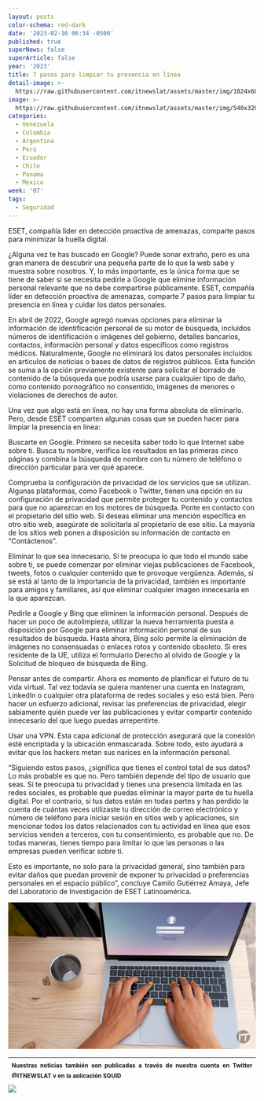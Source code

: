 ```yaml
---
layout: posts
color-schema: red-dark
date: '2023-02-16 06:34 -0500'
published: true
superNews: false
superArticle: false
year: '2023'
title: 7 pasos para limpiar tu presencia en línea
detail-image: >-
  https://raw.githubusercontent.com/itnewslat/assets/master/img/1024x680/acceso-laptop-g.jpg
image: >-
  https://raw.githubusercontent.com/itnewslat/assets/master/img/540x320/acceso-laptop-p.jpg
categories:
  - Venezuela
  - Colombia
  - Argentina
  - Perú
  - Ecuador
  - Chile
  - Panama
  - Mexico
week: '07'
tags:
  - Seguridad
---
```

ESET, compañía líder en detección proactiva de amenazas, comparte pasos para minimizar la huella digital.

¿Alguna vez te has buscado en Google? Puede sonar extraño, pero es una gran manera de descubrir una pequeña parte de lo que la web sabe y muestra sobre nosotros. Y, lo más importante, es la única forma que se tiene de saber si se necesita pedirle a Google que elimine información personal relevante que no debe compartirse públicamente. ESET, compañía líder en detección proactiva de amenazas, comparte 7 pasos para limpiar tu presencia en línea y cuidar los datos personales.

En abril de 2022, Google agregó nuevas opciones para eliminar la información de identificación personal de  su motor de búsqueda, incluidos números de identificación o imágenes del gobierno, detalles bancarios, contactos, información personal y datos específicos como registros médicos. Naturalmente, Google no eliminará los datos personales incluidos en artículos de noticias o bases de datos de registros públicos. Esta función se suma a la opción previamente existente para solicitar el borrado de contenido de la búsqueda que podría usarse para cualquier tipo de daño, como contenido pornográfico no consentido, imágenes de menores o violaciones de derechos de autor.

Una vez que algo está en línea, no hay una forma absoluta de eliminarlo. Pero, desde ESET comparten  algunas cosas que se pueden hacer para limpiar la presencia en línea:

Buscarte en Google.  Primero se necesita saber todo lo que Internet sabe sobre ti. Busca tu nombre, verifica los resultados en las primeras cinco páginas y combina la búsqueda de nombre con tu número de teléfono o dirección particular para ver qué aparece.

Comprueba la configuración de privacidad de los servicios que se utilizan.  Algunas plataformas, como Facebook o Twitter, tienen una opción en su configuración de privacidad que permite proteger tu contenido y contactos para que no aparezcan en los motores de búsqueda.
Ponte en contacto con el propietario del sitio web.  Si deseas eliminar una mención específica en otro sitio web, asegúrate de solicitarla al propietario de ese sitio. La mayoría de los sitios web ponen a disposición su información de contacto en “Contáctenos”.

Eliminar lo que sea innecesario.   Si te preocupa lo que todo el mundo sabe sobre ti, se puede comenzar por eliminar viejas publicaciones de Facebook, tweets, fotos o cualquier contenido que te provoque vergüenza. Además, si se está al tanto de la importancia de la privacidad, también es importante para amigos y familiares, así que eliminar cualquier imagen innecesaria en la que aparezcan.

Pedirle a Google y Bing que eliminen la información personal.  Después de hacer un poco de autolimpieza, utilizar la nueva herramienta puesta a disposición por Google para eliminar información personal de sus resultados de búsqueda. Hasta ahora, Bing solo permite la eliminación de imágenes no consensuadas o enlaces rotos y contenido obsoleto. Si eres residente de la UE, utiliza el formulario Derecho al olvido de Google y la Solicitud de bloqueo de búsqueda de Bing.

Pensar antes de compartir.  Ahora es momento de planificar el futuro de tu vida virtual. Tal vez todavía se quiera mantener una cuenta en Instagram, LinkedIn o cualquier otra plataforma de redes sociales y eso está bien. Pero hacer un esfuerzo adicional, revisar las preferencias de privacidad, elegir sabiamente quién puede ver las publicaciones y evitar compartir contenido innecesario del que luego puedas arrepentirte.

Usar una VPN.  Esta capa adicional de protección asegurará que la conexión esté encriptada y la ubicación enmascarada. Sobre todo, esto ayudará a evitar que los hackers metan sus narices en la información personal.

“Siguiendo estos pasos, ¿significa que tienes el control total de sus datos? Lo más probable es que no. Pero también depende del tipo de usuario que seas. Si te preocupa tu privacidad y tienes una presencia limitada en las redes sociales, es probable que puedas eliminar la mayor parte de tu huella digital. Por el contrario, si tus datos están en todas partes y has perdido la cuenta de cuántas veces utilizaste tu dirección de correo electrónico y número de teléfono para iniciar sesión en sitios web y aplicaciones, sin mencionar todos los datos relacionados con tu actividad en línea que esos servicios venden a terceros, con tu consentimiento, es probable que no. De todas maneras, tienes tiempo para limitar lo que las personas o las empresas pueden verificar sobre ti. 

Esto es importante, no solo para la privacidad general, sino también para evitar daños que puedan provenir de exponer tu privacidad o preferencias personales en el espacio público”, concluye Camilo Gutiérrez Amaya, Jefe del Laboratorio de Investigación de ESET Latinoamérica.

![](https://raw.githubusercontent.com/itnewslat/assets/master/img/540x320/acceso-laptop-p.jpg)

<table style="height: 42px;" width="569">
<tbody>
<tr>
<td style="text-align: justify;"><sub><strong>Nuestras noticias también son publicadas a través de nuestra cuenta en Twitter <a href="https://twitter.com/itnewslat?lang=es">@ITNEWSLAT</a> y en la aplicación <a href="https://squidapp.co/en/">SQUID</a></strong></sub></td>
</tr>
</tbody>
</table>

<img src="https://tracker.metricool.com/c3po.jpg?hash=56f88a41e39ab42c063cc51676587a04"/>